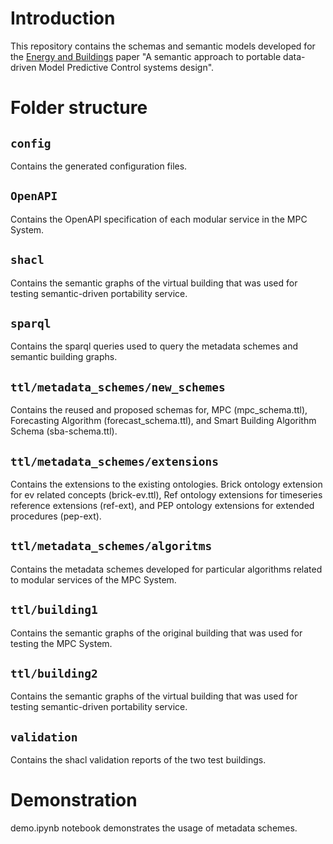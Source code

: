 # Introduction

This repository contains the schemas and semantic models developed for the [Energy and Buildings](https://www.sciencedirect.com/journal/energy-and-buildings) paper "A semantic approach to portable data-driven Model Predictive Control systems design".

# Folder structure

## `config`
Contains the generated configuration files. 

## `OpenAPI`
Contains the OpenAPI specification of each modular service in the MPC System.  

## `shacl`
Contains the semantic graphs of the virtual building that was used for testing semantic-driven portability service. 

## `sparql`
Contains the sparql queries used to query the metadata schemes and semantic building graphs. 

## `ttl/metadata_schemes/new_schemes`
Contains the reused and proposed schemas for, MPC (mpc_schema.ttl), Forecasting Algorithm (forecast_schema.ttl), and Smart Building Algorithm Schema (sba-schema.ttl).  

## `ttl/metadata_schemes/extensions`
Contains the extensions to the existing ontologies. Brick ontology extension for ev related concepts (brick-ev.ttl), Ref ontology extensions for timeseries reference extensions (ref-ext), and PEP ontology extensions for extended procedures (pep-ext).

## `ttl/metadata_schemes/algoritms`
Contains the metadata schemes developed for particular algorithms related to modular services of the MPC System.

## `ttl/building1`
Contains the semantic graphs of the original building that was used for testing the MPC System. 

## `ttl/building2`
Contains the semantic graphs of the virtual building that was used for testing semantic-driven portability service. 

## `validation`
Contains the shacl validation reports of the two test buildings.

# Demonstration

demo.ipynb notebook demonstrates the usage of metadata schemes.
